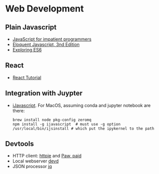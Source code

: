 # Web Development

## Plain Javascript

* [JavaScript for impatient programmers](https://exploringjs.com/impatient-js/toc.html)
* [Eloquent Javascript, 3nd Edition](https://eloquentjavascript.net/)
* [Exploring ES6](https://leanpub.com/exploring-es6/)


## React

* [React Tutorial](https://reactjs.org/tutorial/tutorial.html)

## Integration with Juypter

* [iJavascript](https://github.com/n-riesco/ijavascript). For MacOS, assuming conda and jupyter notebook are there:
    ```
    brew install node pkg-config zeromq
    npm install -g ijavascript  # must use -g option
    /usr/local/bin/ijsinstall # which put the ipykernel to the path
    ```

## Devtools

* HTTP client: [httpie](https://httpie.org/) and [Paw, paid](https://paw.cloud/)
* Local webserver [devd](https://github.com/cortesi/devd)
* JSON processor [jq](https://github.com/stedolan/jq)
